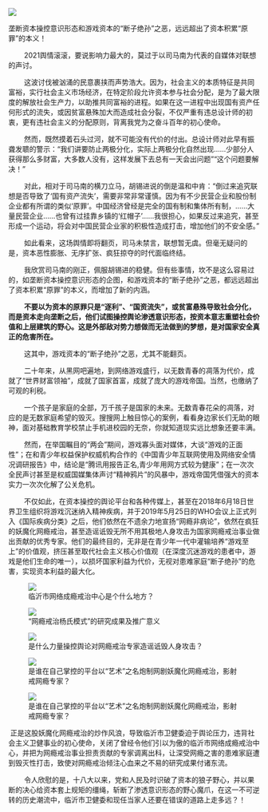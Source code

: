 <p><img src="https://github.com/ZjzMisaka/iaders/img/2022/01/9a6df-0067hHJjly1gxp1bsv278j30dc07imxy.jpg"></p>
<div class="preface_v2">垄断资本操控意识形态和游戏资本的“断子绝孙”之恶，远远超出了资本积累“原罪”的本义！</div>
<p><span id="more-11033"></span></p>
<div class="WB_editor_iframe_new">
<p>​​&nbsp; &nbsp; &nbsp; &nbsp; 2021舆情滚滚，要说影响力最大的，莫过于以司马南为代表的自媒体对联想的声讨。</p>
<p>&nbsp; &nbsp; &nbsp; &nbsp; 这波讨伐被汹涌的民意裹挟而声势浩大。因为，社会主义的本质特征是共同富裕，实行社会主义市场经济，在特定阶段允许资本参与社会分配，是为了最大限度的解放社会生产力，以助推共同富裕的进程。如果在这一进程中出现国有资产任何形式的流失，或因贫富悬殊加大而造成社会分裂，不仅严重有违总设计师的初衷，更有违社会主义的分配原则，背离我党为之奋斗百年的初心使命。</p>
<p>&nbsp; &nbsp; &nbsp; &nbsp; 然而，既然摸着石头过河，就不可能没有代价的付出。总设计师对此早有振聋发聩的警示：“我们讲要防止两极分化，实际上两极分化自然出现……少部分人获得那么多财富，大多数人没有，这样发展下去总有一天会出问题”“这个问题要解决！”</p>
<p>&nbsp; &nbsp; &nbsp; &nbsp; 对此，相对于司马南的横刀立马，胡锡进说的倒是温和中肯：“倒过来追究联想是否导致了‘国有资产流失’，需要非常非常谨慎。因为有不少民营企业和股份制企业都有所谓的类似‘原罪’。中国经济曾经是完全的国有制和集体所有制，……大量民营企业……也曾有过挂靠乡镇的‘红帽子’……我很担心，如果反过来追究，甚至形成一个运动，将会对中国民营企业家的积极性造成打击，增加他们的不安全感。”</p>
<p>&nbsp; &nbsp; &nbsp; &nbsp; 如此看来，这场舆情即将翻页，司马未禁言，联想暂无虞。但毫无疑问的是，资本恶性膨胀、无序扩张、疯狂掠夺的时代面临终结。</p>
<p>&nbsp; &nbsp; &nbsp; &nbsp; 我欣赏司马南的刚正，佩服胡锡进的稳健。但有些事情，坎不是这么容易过的，如垄断资本操控意识形态的企图，和游戏资本的“断子绝孙”之恶，都远远超出了资本积累“原罪”的本义，而增加了新的内涵。</p>
<p>&nbsp; &nbsp; &nbsp; &nbsp;&nbsp;<strong>不要以为资本的原罪只是“逐利”、“国资流失”，或贫富悬殊导致社会分化，而是资本走向垄断之后，他们试图操控舆论渗透意识形态，按资本意志重塑社会价值和上层建筑的野心。这是外部敌对势力想做而无法做到的梦想，是对国家安全真正的危害所在。</strong></p>
<p>&nbsp; &nbsp; &nbsp; &nbsp; 这其中，游戏资本的“断子绝孙”之恶，尤其不能翻页。</p>
<p>&nbsp; &nbsp; &nbsp; &nbsp; 二十年来，从黑网吧遍地，到网络游戏盛行，以无数青春的凋落为代价，成就了“世界财富领袖”，成就了国家首富，成就了庞大的游戏帝国。当然，也缴纳了可观的利税。</p>
<p>&nbsp; &nbsp; &nbsp; &nbsp; 一个孩子是家庭的全部，万千孩子是国家的未来。无数青春花朵的凋落，对应的是无数家庭希望的毁灭。搜搜网上触目惊心的案例，看看身边家长们无助的眼神，面对基础教育学校禁止手机进校园的无奈，你就知道现实远比想象还要丰满。</p>
<p>&nbsp; &nbsp; &nbsp; &nbsp; 然而，在举国瞩目的“两会”期间，游戏寡头面对媒体，大谈“游戏的正面性”；在和青少年权益保护权威机构合作的《中国青少年互联网使用及网络安全情况调研报告》中，结论是“腾讯用报告正名,青少年用网方式较为健康”；在一次次全民声讨甚至是权威国媒集体声讨“精神鸦片”的风暴中，游戏帝国凭借强大的资本实力一次次化解了公关危机。</p>
<p>&nbsp; &nbsp; &nbsp; &nbsp; 不仅如此，在资本操控的舆论平台和各种传媒上，甚至在2018年6月18日世界卫生组织将游戏沉迷纳入精神疾病，并于2019年5月25日的WHO会议上正式列入《国际疾病分类》之后，他们依然在不遗余力地宣扬“网瘾非病论”，依然在疯狂的妖魔化网瘾戒治，甚至造谣诋毁无所不用其极地人身攻击为国家网瘾戒治事业做出贡献的优秀专家。他们的最终目的，无非是在青少年一代中灌输培养“游戏至上”的价值观，挤压甚至取代社会主义核心价值观（在深度沉迷游戏的患者中，游戏是他们生命的唯一），以损坏国家利益为代价，无视对患难家庭“断子绝孙”的危害，实现资本利益的最大化。</p>
<figure class="image"><img src="https://github.com/ZjzMisaka/iaders/img/2022/01/505c3-0067hHJjly1gxoqwkl0kej30m9077401.jpg"><figcaption>临沂市网络成瘾戒治中心是个什么地方？</figcaption></figure>
<figure class="image"><img src="https://github.com/ZjzMisaka/iaders/img/2022/01/994db-0067hHJjly1gxoqwyij9hj30gm0ay0ub.jpg"><figcaption>“网瘾戒治杨氏模式”的研究成果及推广意义</figcaption></figure>
<figure class="image"><img src="https://github.com/ZjzMisaka/iaders/img/2022/01/c4100-0067hHJjly1gxoqxd9vv0j30ly0lc77a.jpg"><figcaption>是什么力量操控舆论对网瘾戒治专家造谣诋毁人身攻击？</figcaption></figure>
<figure class="image image_resized"><img src="https://github.com/ZjzMisaka/iaders/img/2022/01/6c1e1-0067hHJjly1gxoqxn92qnj30le0kvgpd.jpg"><figcaption>是谁在自己掌控的平台以“艺术”之名炮制网剧妖魔化网瘾戒治，影射戒网瘾专家？</figcaption></figure>
<figure class="image"><img src="https://github.com/ZjzMisaka/iaders/img/2022/01/937f0-0067hHJjly1gxoyjjhof0j30sa0bowha.jpg"><figcaption>是谁在自己掌控的平台以“艺术”之名炮制网剧妖魔化网瘾戒治，影射戒网瘾专家？</figcaption></figure>
<p>&nbsp;正是这股妖魔化网瘾戒治的炒作风浪，导致临沂市卫健委迫于舆论压力，违背社会主义卫健事业的初心使命，关闭了曾经令他们引以为傲的临沂市网络成瘾戒治中心，并把为网瘾戒治事业担责贡献的专家调离出科，让深受网瘾之害的患难家庭遭到毁灭性打击，致使对网瘾戒治倾注心血来之不易的研究成果付诸东流。</p>
<p>&nbsp; &nbsp; &nbsp; &nbsp; 令人欣慰的是，十八大以来，党和人民及时识破了资本的狼子野心，并以果断的决心给资本套上规矩的缰绳，斩断了渗透意识形态的野心魔爪，在这一不可逆转的历史潮流中，临沂市卫健委和现任当家人还要在错误的道路上走多远？！</p>